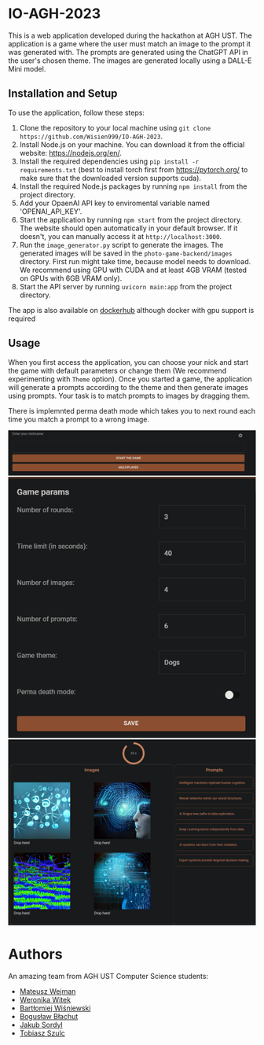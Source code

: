# IO-AGH-2023
This is a web application developed during the hackathon at AGH UST. The application is a game where the user must match an image to the prompt it was generated with. The prompts are generated using the ChatGPT API in the user's chosen theme. The images are generated locally using a DALL-E Mini model.

## Installation and Setup

To use the application, follow these steps:

1. Clone the repository to your local machine using `git clone https://github.com/Wisien999/IO-AGH-2023`.
2. Install Node.js on your machine. You can download it from the official website: https://nodejs.org/en/.
3. Install the required dependencies using `pip install -r requirements.txt` (best to install torch first from https://pytorch.org/ to make sure that the downloaded version supports cuda).
4. Install the required Node.js packages by running `npm install` from the project directory.
5. Add your OpaenAI API key to enviromental variable named 'OPENAI_API_KEY'.
6. Start the application by running `npm start` from the project directory. The website should open automatically in your default browser. If it doesn't, you can manually access it at `http://localhost:3000`.
7. Run the `image_generator.py` script to generate the images. The generated images will be saved in the `photo-game-backend/images` directory. First run might take time, because model needs to download. We recommend using GPU with CUDA and at least 4GB VRAM (tested on GPUs with 6GB VRAM only).
8. Start the API server by running `uvicorn main:app` from the project directory.

The app is also available on [dockerhub](https://hub.docker.com/r/stormydata/io-agh-2023) although docker with gpu support is required

## Usage

When you first access the application, you can choose your nick and start the game with default parameters or change them (We recommend experimenting with `Theme` option). Once you started a game, the application will generate a prompts according to the theme and then generate images using prompts. Your task is to match prompts to images by dragging them.

There is implemnted perma death mode which takes you to next round each time you match a prompt to a wrong image.

![Menu](demo_images/menu.png)
![Parameters](demo_images/parameters.png)
![Round](demo_images/round.png)

# Authors
An amazing team from AGH UST Computer Science students:
- [Mateusz Wejman](https://github.com/magdemajt)
- [Weronika Witek](https://github.com/wjwitek)
- [Bartłomiej Wiśniewski](https://github.com/Wisien999)
- [Bogusław Błachut](https://github.com/bblachut)
- [Jakub Sordyl](https://github.com/Mapet13)
- [Tobiasz Szulc](https://github.com/StormyData)
